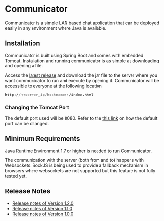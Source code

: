 # Communicator

Communicator is a simple LAN based chat application that can be deployed easily in any environment where Java is available. 

## Installation

Communicator is built using Spring Boot and comes with embedded Tomcat. Installation and running communicator is as simple as downloading and opening a file. 

Access the [latest release](https://github.com/arun92phoenix/communicator/releases/latest) and download the jar file to the server where you want communicator to run and execute by opening it. Communicator will be accessible to everyone at the following location

```sh
http://<<server_ip/hostname>>/index.html
```

### Changing the Tomcat Port

The default port used will be 8080. Refer to the [this link](http://docs.spring.io/spring-boot/docs/current-SNAPSHOT/reference/htmlsingle/#howto-change-the-http-port) on how the default port can be changed.

## Minimum Requirements

Java Runtime Environment 1.7 or higher is needed to run Communicator. 

The communication with the server (both from and to) happens with Websockets. SockJS is being used to provide a fallback mechanism in browsers where websockets are not supported but this feature is not fully tested yet.

## Release Notes
 - [Release notes of Version 1.2.0](https://github.com/arun92phoenix/communicator/releases/tag/v1.2.0)
 - [Release notes of Version 1.1.0](https://github.com/arun92phoenix/communicator/releases/tag/v1.1.0)
 - [Release notes of Version 1.0.0](https://github.com/arun92phoenix/communicator/releases/tag/v1.0.0)
 
 
